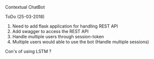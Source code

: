Contextual ChatBot

ToDo (25-03-2018)

1. Need to add flask application for handling REST API
2. Add swagger to access the REST API
3. Handle multiple users through session-token
4. Multiple users would able to use the bot (Handle multiple sessions)

Con's of using LSTM ?